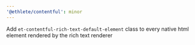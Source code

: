 ```yaml
---
'@ethlete/contentful': minor
---
```


Add `et-contentful-rich-text-default-element` class to every native html element rendered by the rich text renderer
